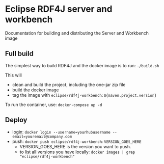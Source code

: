 # Eclipse RDF4J server and workbench

Documentation for building and distributing the Server and Workbench image

## Full build
The simplest way to build RDF4J and the docker image is to run: `./build.sh`

This will
 - clean and build the project, including the one-jar zip file
 - build the docker image
 - tag the image with `eclipse/rdf4j-workbench:${maven.project.version}`
 
 To run the container, use: `docker-compose up -d`

## Deploy

 * login: `docker login --username=yourhubusername --email=youremail@company.com`
 * push: `docker push eclipse/rdf4j-workbench:VERSION_GOES_HERE`
   * VERSION_GOES_HERE is the version you want to push.
   * to list all versions you have locally: `docker images | grep "eclipse/rdf4j-workbench"` 